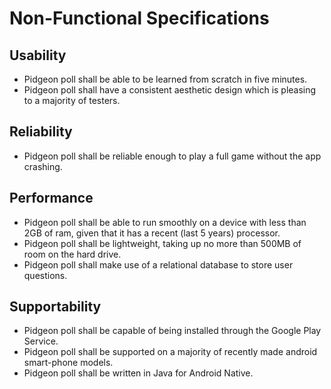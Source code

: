 # Non-Functional Specifications

## Usability

- Pidgeon poll shall be able to be learned from scratch in five minutes.
- Pidgeon poll shall have a consistent aesthetic design which is pleasing to a majority of testers.

## Reliability

- Pidgeon poll shall be reliable enough to play a full game without the app crashing.

## Performance

- Pidgeon poll shall be able to run smoothly on a device with less than 2GB of ram, given that it has a recent (last 5 years) processor.
- Pidgeon poll shall be lightweight, taking up no more than 500MB of room on the hard drive. 
- Pidgeon poll shall make use of a relational database to store user questions.

## Supportability

- Pidgeon poll shall be capable of being installed through the Google Play Service.
- Pidgeon poll shall be supported on a majority of recently made android smart-phone models.
- Pidgeon poll shall be written in Java for Android Native.